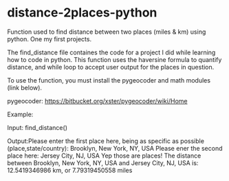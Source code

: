 # distance-2places-python
Function used to find distance between two places (miles &amp; km) using python. One my first projects.

The find_distance file containes the code for a project I did while learning how to code in python.
This function uses the haversine formula to quantify distance, and while loop to accept user output for the places in question.

To use the function, you must install the pygeocoder and math modules (link below).

pygeocoder: https://bitbucket.org/xster/pygeocoder/wiki/Home

Example:

Input: find_distance()

Output:Please enter the first place here, being as specific as possible (place,state/country): Brooklyn, New York, NY, USA
       Please ener the second place here: Jersey City, NJ, USA
       Yep those are places!
       The distance between Brooklyn, New York, NY, USA and Jersey City, NJ, USA is: 
       12.5419346986 km, or 7.79319450558  miles
